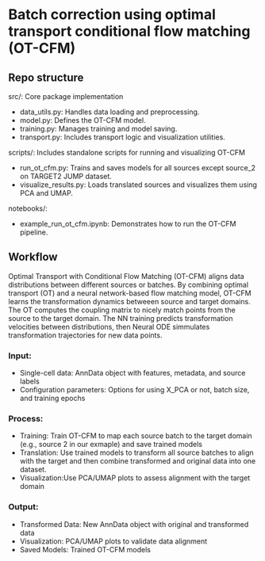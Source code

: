 # Batch correction using optimal transport conditional flow matching (OT-CFM)

## Repo structure

src/: Core package implementation
* data_utils.py: Handles data loading and preprocessing.
* model.py: Defines the OT-CFM model.
* training.py: Manages training and model saving.
* transport.py: Includes transport logic and visualization utilities.

scripts/: Includes standalone scripts for running and visualizing OT-CFM 
* run_ot_cfm.py:  Trains and saves models for all sources except source_2 on TARGET2 JUMP dataset.
* visualize_results.py: Loads translated sources and visualizes them using PCA and UMAP.

notebooks/: 
* example_run_ot_cfm.ipynb: Demonstrates how to run the OT-CFM pipeline.

## Workflow
Optimal Transport with Conditional Flow Matching (OT-CFM) aligns data distributions between different sources or batches. By combining optimal transport (OT) and a neural network-based flow matching model, OT-CFM learns the transformation dynamics betweeen source and target domains. The OT computes the coupling matrix to nicely match points from the source to the target domain. The NN training predicts transformation velocities between distributions, then Neural ODE simmulates transformation trajectories for new data points.

### Input:
* Single-cell data: AnnData object with features, metadata, and source labels
* Configuration parameters: Options for using X_PCA or not, batch size, and training epochs

### Process:
* Training: Train OT-CFM to map each source batch to the target domain (e.g., source 2 in our exmaple) and save trained models
* Translation: Use trained models to transform all source batches to align with the target and then combine transformed and original data into one dataset.
* Visualization:Use PCA/UMAP plots to assess alignment with the target domain

### Output:
* Transformed Data: New AnnData object with original and transformed data
* Visualization: PCA/UMAP plots to validate data alignment
* Saved Models: Trained OT-CFM models

